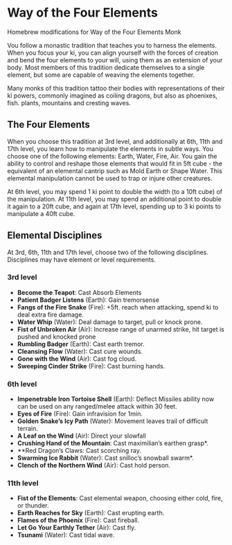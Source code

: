 # Way of the Four Elements
Homebrew modifications for Way of the Four Elements Monk

Vou follow a monastic tradition that teaches you to harness the elements. When you focus your ki, you can align yourself with the forces of creation and bend the four elements to your will, using them as an extension of your body. Most members of this tradition dedicate themselves to a single element, but some are capable of weaving the elements together.

Many monks of this tradition tattoo their bodies with representations of their ki powers, commonly imagined as coiling dragons, but also as phoenixes, fish. plants, mountains and cresting waves.

## The Four Elements
When you choose this tradition at 3rd level, and additionally at 6th, 11th and 17th level, you learn how to manipulate the elements in subtle ways. You choose one of the following elements: Earth, Water, Fire, Air. You gain the ability to control and reshape those elements that would fit in 5ft cube - the equivalent of an elemental cantrip such as Mold Earth or Shape Water. This elemental manipulation cannot be used to trap or injure other creatures.

At 6th level, you may spend 1 ki point to double the width (to a 10ft cube) of the manipulation. At 11th level, you may spend an additional point to double it again to a 20ft cube, and again at 17th level, spending up to 3 ki points to manipulate a 40ft cube.

## Elemental Disciplines
At 3rd, 6th, 11th and 17th level, choose two of the following disciplines. Disciplines may have element or level requirements.

### 3rd level
- **Become the Teapot**: Cast Absorb Elements
- **Patient Badger Listens** (Earth): Gain tremorsense
- **Fangs of the Fire Snake** (Fire): +5ft. reach when attacking, spend ki to deal extra fire damage.
- **Water Whip** (Water): Deal damage to target, pull or knock prone.
- **Fist of Unbroken Air** (Air): Increase range of unarmed strike, hit target is pushed and knocked prone
- **Rumbling Badger** (Earth): Cast earth tremor.
- **Cleansing Flow** (Water): Cast cure wounds.
- **Gone with the Wind** (Air): Cast fog cloud.
- **Sweeping Cinder Strike** (Fire): Cast burning hands.

### 6th level
- **Impenetrable Iron Tortoise Shell** (Earth): Deflect Missiles ability now can be used on any ranged/melee attack within 30 feet.
- **Eyes of Fire** (Fire): Gain infravision for 1min.
- **Golden Snake’s Icy Path** (Water): Movement leaves trail of difficult terrain.
- **A Leaf on the Wind** (Air): Direct your slowfall
- **Crushing Hand of the Mountain**: Cast maximilian’s earthen grasp*.
- **Red Dragon’s Claws: Cast scorching ray.
- **Swarming Ice Rabbit** (Water): Cast snilloc’s snowball swarm*.
- **Clench of the Northern Wind** (Air): Cast hold person.

### 11th level
- **Fist of the Elements**: Cast elemental weapon, choosing either cold, fire, or thunder.
- **Earth Reaches for Sky** (Earth): Cast erupting earth.
- **Flames of the Phoenix** (Fire): Cast fireball.
- **Let Go Your Earthly Tether** (Air): Cast fly.
- **Tsunami** (Water): Cast tidal wave.
